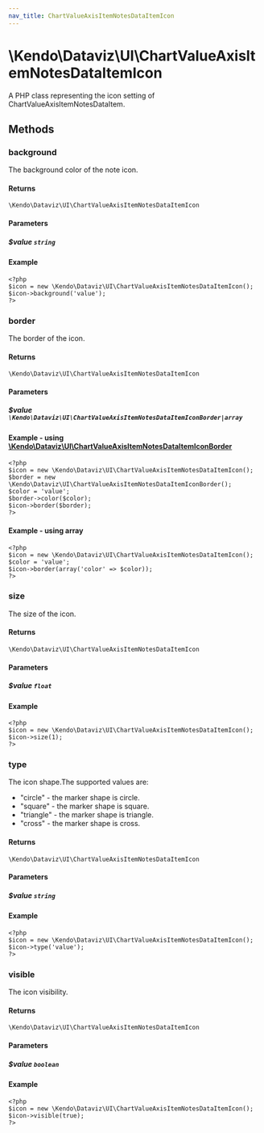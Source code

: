 ```yaml
---
nav_title: ChartValueAxisItemNotesDataItemIcon
---
```


# \Kendo\Dataviz\UI\ChartValueAxisItemNotesDataItemIcon

A PHP class representing the icon setting of ChartValueAxisItemNotesDataItem.


## Methods

### background
The background color of the note icon.

#### Returns
`\Kendo\Dataviz\UI\ChartValueAxisItemNotesDataItemIcon`

#### Parameters

##### $value `string`



#### Example 
    <?php
    $icon = new \Kendo\Dataviz\UI\ChartValueAxisItemNotesDataItemIcon();
    $icon->background('value');
    ?>

### border

The border of the icon.

#### Returns
`\Kendo\Dataviz\UI\ChartValueAxisItemNotesDataItemIcon`

#### Parameters

##### $value `\Kendo\Dataviz\UI\ChartValueAxisItemNotesDataItemIconBorder|array`


#### Example - using [\Kendo\Dataviz\UI\ChartValueAxisItemNotesDataItemIconBorder](/api/wrappers/php/Kendo/Dataviz/UI/ChartValueAxisItemNotesDataItemIconBorder)
    <?php
    $icon = new \Kendo\Dataviz\UI\ChartValueAxisItemNotesDataItemIcon();
    $border = new \Kendo\Dataviz\UI\ChartValueAxisItemNotesDataItemIconBorder();
    $color = 'value';
    $border->color($color);
    $icon->border($border);
    ?>

#### Example - using array

    <?php
    $icon = new \Kendo\Dataviz\UI\ChartValueAxisItemNotesDataItemIcon();
    $color = 'value';
    $icon->border(array('color' => $color));
    ?>

### size
The size of the icon.

#### Returns
`\Kendo\Dataviz\UI\ChartValueAxisItemNotesDataItemIcon`

#### Parameters

##### $value `float`



#### Example 
    <?php
    $icon = new \Kendo\Dataviz\UI\ChartValueAxisItemNotesDataItemIcon();
    $icon->size(1);
    ?>

### type
The icon shape.The supported values are:
* "circle" - the marker shape is circle.
* "square" - the marker shape is square.
* "triangle" - the marker shape is triangle.
* "cross" - the marker shape is cross.

#### Returns
`\Kendo\Dataviz\UI\ChartValueAxisItemNotesDataItemIcon`

#### Parameters

##### $value `string`



#### Example 
    <?php
    $icon = new \Kendo\Dataviz\UI\ChartValueAxisItemNotesDataItemIcon();
    $icon->type('value');
    ?>

### visible
The icon visibility.

#### Returns
`\Kendo\Dataviz\UI\ChartValueAxisItemNotesDataItemIcon`

#### Parameters

##### $value `boolean`



#### Example 
    <?php
    $icon = new \Kendo\Dataviz\UI\ChartValueAxisItemNotesDataItemIcon();
    $icon->visible(true);
    ?>


